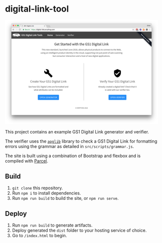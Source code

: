 # digital-link-tool

![preview](src/assets/preview.png)

This project contains an example GS1 Digital Link generator and verifier.

The verifier uses the [`apglib`](https://github.com/ldthomas/apg-js2-lib) 
library to check a GS1 Digital Link for formatting errors using the grammar as 
detailed in `src/scripts/grammar.js`.

The site is built using a combination of Bootstrap and flexbox and is compiled 
with [Parcel](https://parceljs.org/).


## Build

1. `git clone` this repository.
2. Run `npm i` to install dependencies.
3. Run `npm run build` to build the site, or `npm run serve`.


## Deploy

1. Run `npm run build` to generate artifacts.
2. Deploy generated the `dist` folder to your hosting service of choice.
3. Go to `/index.html` to begin.
